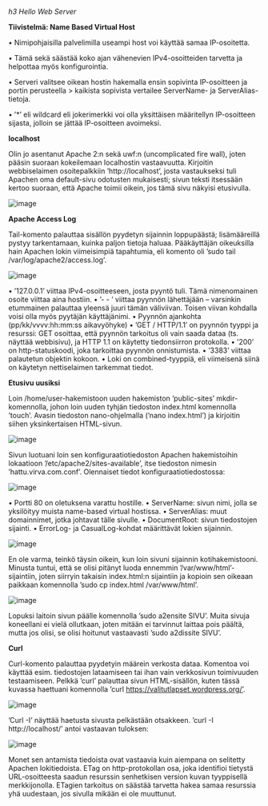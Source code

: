 *h3 Hello Web Server*

**Tiivistelmä: Name Based Virtual Host**

•	Nimipohjaisilla palvelimilla useampi host voi käyttää samaa IP-osoitetta.

•	Tämä sekä säästää koko ajan vähenevien IPv4-osoitteiden tarvetta ja helpottaa myös konfigurointia.

•	Serveri valitsee oikean hostin hakemalla ensin sopivinta IP-osoitteen ja portin perusteella > kaikista sopivista vertailee ServerName- ja ServerAlias-tietoja.

•	’*’ eli wildcard eli jokerimerkki voi olla yksittäisen määritellyn IP-osoitteen sijasta, jolloin se jättää IP-osoitteen avoimeksi.

**localhost**

Olin jo asentanut Apache 2:n sekä uwf:n (uncomplicated fire wall), joten pääsin suoraan kokeilemaan localhostin vastaavuutta. Kirjoitin webbiselaimen osoitepalkkiin ’http://localhost’, josta vastaukseksi tuli Apachen oma default-sivu odotusten mukaisesti; sivun teksti itsessään kertoo suoraan, että Apache toimii oikein, jos tämä sivu näkyisi etusivulla.

![image](h3-1.png)

**Apache Access Log**

Tail-komento palauttaa sisällön pyydetyn sijainnin loppupäästä; lisämääreillä pystyy tarkentamaan, kuinka paljon tietoja haluaa. Pääkäyttäjän oikeuksilla hain Apachen lokin viimeisimpiä tapahtumia, eli komento oli ’sudo tail /var/log/apache2/access.log’.

![image](h3-2.png)

•	’127.0.0.1’ viittaa IPv4-osoitteeseen, josta pyyntö tuli. Tämä nimenomainen osoite viittaa aina hostiin.
•	’- - ’ viittaa pyynnön lähettäjään – varsinkin etummainen palauttaa yleensä juuri tämän väliviivan. Toisen viivan kohdalla voisi olla myös pyytäjän käyttäjänimi.
•	Pyynnön ajankohta (pp/kk/vvvv:hh:mm:ss aikavyöhyke)
•	’GET / HTTP/1.1’ on pyynnön tyyppi ja resurssi: GET osoittaa, että pyynnön tarkoitus oli vain saada dataa (ts. näyttää webbisivu), ja HTTP 1.1 on käytetty tiedonsiirron protokolla.
•	’200’ on http-statuskoodi, joka tarkoittaa pyynnön onnistumista.
•	’3383’ viittaa palautetun objektin kokoon.
•	Loki on combined-tyyppiä, eli viimeisenä siinä on käytetyn nettiselaimen tarkemmat tiedot.

**Etusivu uusiksi**

Loin /home/user-hakemistoon uuden hakemiston ’public-sites’ mkdir-komennolla, johon loin uuden tyhjän tiedoston index.html komennolla ’touch’. Avasin tiedoston nano-ohjelmalla (’nano index.html’) ja kirjoitin siihen yksinkertaisen HTML-sivun.

![image](h3-3.png)

Sivun luotuani loin sen konfiguraatiotiedoston Apachen hakemistoihin lokaatioon ’/etc/apache2/sites-available’, itse tiedoston nimesin ’hattu.virva.com.conf’. Olennaiset tiedot konfiguraatiotiedostossa:

![image](h3-4.png)

•	Portti 80 on oletuksena varattu hostille.
•	ServerName: sivun nimi, jolla se yksilöityy muista name-based virtual hostissa.
•	ServerAlias: muut domainnimet, jotka johtavat tälle sivulle.
•	DocumentRoot: sivun tiedostojen sijainti.
•	ErrorLog- ja CasualLog-kohdat määrittävät lokien sijainnin.

![image](h3-5.png)

En ole varma, teinkö täysin oikein, kun loin sivuni sijainnin kotihakemistooni. Minusta tuntui, että se olisi pitänyt luoda ennemmin ’/var/www/html’-sijaintiin, joten siirryin takaisin index.html:n sijaintiin ja kopioin sen oikeaan paikkaan komennolla ’sudo cp index.html /var/www/html’.

![image](h3-6.png)

Lopuksi laitoin sivun päälle komennolla ’sudo a2ensite SIVU’. Muita sivuja koneellani ei vielä ollutkaan, joten mitään ei tarvinnut laittaa pois päältä, mutta jos olisi, se olisi hoitunut vastaavasti ’sudo a2dissite SIVU’.

**Curl**

Curl-komento palauttaa pyydetyin määrein verkosta dataa. Komentoa voi käyttää esim. tiedostojen lataamiseen tai ihan vain verkkosivun toimivuuden testaamiseen. Pelkkä ’curl’ palauttaa sivun HTML-sisällön, kuten tässä kuvassa haettuani komennolla ’curl https://valitutlapset.wordpress.org/’.

![image](h3-7.png)

’Curl -I’ näyttää haetusta sivusta pelkästään otsakkeen. ’curl -I http://localhost/’ antoi vastaavan tuloksen:

![image](h3-8.png)

Monet sen antamista tiedoista ovat vastaavia kuin aiempana on selitetty Apachen lokitiedoista. ETag on http-protokollan osa, joka identifioi tietystä URL-osoitteesta saadun resurssin senhetkisen version kuvan tyyppisellä merkkijonolla. ETagien tarkoitus on säästää tarvetta hakea samaa resurssia yhä uudestaan, jos sivulla mikään ei ole muuttunut.
